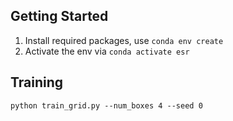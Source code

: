 ## Getting Started

1. Install required packages, use `conda env create`
2. Activate the env via `conda activate esr`

## Training

```python train_grid.py --num_boxes 4 --seed 0```

